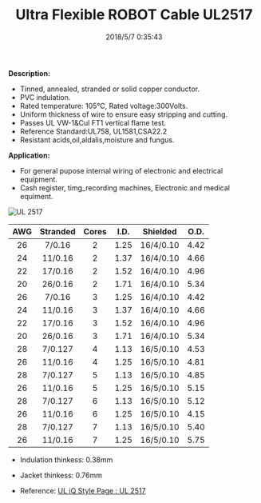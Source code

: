 ﻿---
layout: post 
title: Ultra Flexible ROBOT Cable UL2517
tags: UltraFlexible,Cable
categories: wire-cable
overview: Cable,ROBOT Cable,TPEE,Ultra Flexible ROBOT Cable
series: FN20
part_number: 20-2517-0
thumb_img: 
image: static/202105/21-20210603.jpg
date: 2018/5/7 0:35:43
---


__Description:__

  
* Tinned, annealed, stranded or solid copper conductor.
* PVC indulation.
* Rated temperature: 105℃, Rated voltage:300Volts.
* Uniform thickness of wire to ensure easy stripping and cutting.
* Passes UL VW-1&Cul FT1 vertical flame test.
* Reference Standard:UL758, UL1581,CSA22.2 
* Resistant acids,oil,aldalis,moisture and fungus. 
	  
	  
__Application:__

* For general pupose internal wiring of electronic and electrical equipment. 
* Cash register, timg_recording machines, Electronic and medical equiment.
 
![UL 2517]({{site.url}}/assets/images/ul2464.jpg)

AWG | Stranded | Cores | I.D. | Shielded | O.D.
:-: | :-: | :-: | :-: | :-: | :-:
26 |  7/0.16 | 2 | 1.25 | 16/4/0.10 | 4.42
24 | 11/0.16 | 2 | 1.37 | 16/4/0.10 | 4.66
22 | 17/0.16 | 2 | 1.52 | 16/4/0.10 | 4.96
20 | 26/0.16 | 2 | 1.71 | 16/4/0.10 | 5.34
26 |  7/0.16 | 3 | 1.25 | 16/4/0.10 | 4.42
24 | 11/0.16 | 3 | 1.37 | 16/4/0.10 | 4.66
22 | 17/0.16 | 3 | 1.52 | 16/4/0.10 | 4.96
20 | 26/0.16 | 3 | 1.71 | 16/4/0.10 | 5.34
28 | 7/0.127 | 4 | 1.13 | 16/5/0.10 | 4.53
26 | 11/0.16 | 4 | 1.25 | 16/5/0.10 | 4.81
28 | 7/0.127 | 5 | 1.13 | 16/5/0.10 | 4.85
26 | 11/0.16 | 5 | 1.25 | 16/5/0.10 | 5.15
28 | 7/0.127 | 6 | 1.13 | 16/5/0.10 | 5.12
26 | 11/0.16 | 6 | 1.25 | 16/5/0.10 | 4.15
28 | 7/0.127 | 7 | 1.13 | 16/5/0.10 | 5.40
26 | 11/0.16 | 7 | 1.25 | 16/5/0.10 | 5.75

* Indulation thinkess: 0.38mm
* Jacket thinkess: 0.76mm


* Reference: [UL iQ Style Page : UL 2517](http://iq.ul.com/awm/stylepage.aspx?Style=2517)

